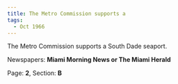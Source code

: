 ```yaml
---  
title: The Metro Commission supports a  
tags:  
  - Oct 1966  
---  
```

  
The Metro Commission supports a South Dade seaport.  
  
Newspapers: **Miami Morning News or The Miami Herald**  
  
Page: **2**, Section: **B** 

